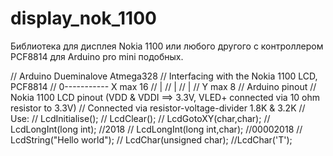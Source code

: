 # display_nok_1100

Библиотека для дисплея Nokia 1100 или любого другого с контроллером PCF8814 для Arduino pro mini подобных.

// Arduino Dueminalove Atmega328
// Interfacing with the Nokia 1100 LCD, PCF8814
//    0----------- X max 16
//    |
//    |
//    |
//    Y max 8
// Arduino pinout // Nokia 1100 LCD pinout (VDD & VDDI ==> 3.3V, VLED+ connected via 10 ohm resistor to 3.3V)
// Connected via resistor-voltage-divider 1.8K & 3.2K
// Use:
// LcdInitialise();
// LcdClear();
// LcdGotoXY(char,char);
// LcdLongInt(long int);  //2018
// LcdLongInt(long int,char);  //00002018
// LcdString("Hello world");
// LcdChar(unsigned char);   //LcdChar('T');
